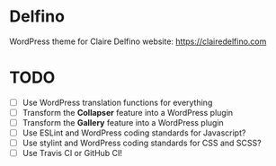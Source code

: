 # Delfino

WordPress theme for Claire Delfino website: https://clairedelfino.com

# TODO

- [ ] Use WordPress translation functions for everything
- [ ] Transform the **Collapser** feature into a WordPress plugin
- [ ] Transform the **Gallery** feature into a WordPress plugin
- [ ] Use ESLint and WordPress coding standards for Javascript?
- [ ] Use stylint and WordPress coding standards for CSS and SCSS?
- [ ] Use Travis CI or GitHub CI!
